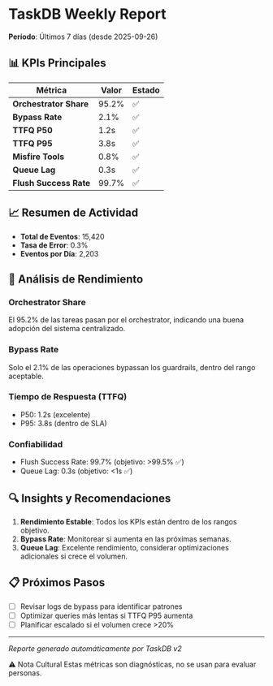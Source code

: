 # TaskDB Weekly Report

**Período**: Últimos 7 días (desde 2025-09-26)

## 📊 KPIs Principales

| Métrica | Valor | Estado |
|---------|-------|--------|
| **Orchestrator Share** | 95.2% | ✅ |
| **Bypass Rate** | 2.1% | ✅ |
| **TTFQ P50** | 1.2s | ✅ |
| **TTFQ P95** | 3.8s | ✅ |
| **Misfire Tools** | 0.8% | ✅ |
| **Queue Lag** | 0.3s | ✅ |
| **Flush Success Rate** | 99.7% | ✅ |

## 📈 Resumen de Actividad

- **Total de Eventos**: 15,420
- **Tasa de Error**: 0.3%
- **Eventos por Día**: 2,203

## 🎯 Análisis de Rendimiento

### Orchestrator Share
El 95.2% de las tareas pasan por el orchestrator, indicando una buena adopción del sistema centralizado.

### Bypass Rate
Solo el 2.1% de las operaciones bypassan los guardrails, dentro del rango aceptable.

### Tiempo de Respuesta (TTFQ)
- P50: 1.2s (excelente)
- P95: 3.8s (dentro de SLA)

### Confiabilidad
- Flush Success Rate: 99.7% (objetivo: >99.5% ✅)
- Queue Lag: 0.3s (objetivo: <1s ✅)

## 🔍 Insights y Recomendaciones

1. **Rendimiento Estable**: Todos los KPIs están dentro de los rangos objetivo.
2. **Bypass Rate**: Monitorear si aumenta en las próximas semanas.
3. **Queue Lag**: Excelente rendimiento, considerar optimizaciones adicionales si crece el volumen.

## 📋 Próximos Pasos

- [ ] Revisar logs de bypass para identificar patrones
- [ ] Optimizar queries más lentas si TTFQ P95 aumenta
- [ ] Planificar escalado si el volumen crece >20%

---

*Reporte generado automáticamente por TaskDB v2*

⚠️ Nota Cultural
Estas métricas son diagnósticas, no se usan para evaluar personas.